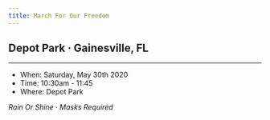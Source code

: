```yaml
---
title: March For Our Freedom
---
```

## **Depot Park &#183; Gainesville, FL**
---
* When: Saturday, May 30th 2020
* Time: 10:30am - 11:45
* Where: Depot Park

*Rain Or Shine* &#183; *Masks Required*